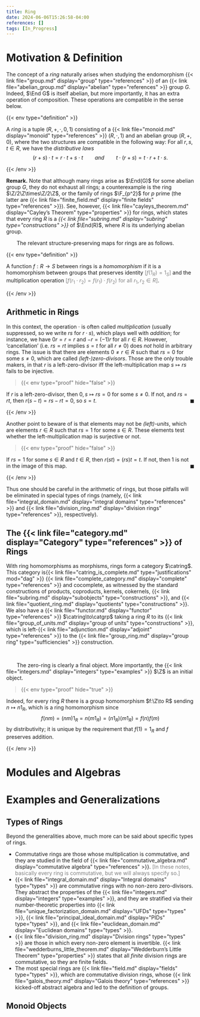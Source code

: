 ```yaml
---
title: Ring
date: 2024-06-06T15:26:58-04:00
references: []
tags: [In_Progress]
---
```


# Motivation & Definition

The concept of a *ring* naturally arises when studying the endomorphism {{< link file="group.md" display="group" type="references" >}} of an {{< link file="abelian_group.md" display="abelian" type="references" >}} group $G$. Indeed, $\End G$ is itself abelian, but more importantly, it has an extra operation of composition. These operations are compatible in the sense below.

{{< env type="definition" >}}

A *ring* is a tuple $(R,+,\cdot,0,1)$ consisting of a {{< link file="monoid.md" display="monoid" type="references" >}} $(R,\cdot,1)$ and an abelian group $(R,+,0)$, where the two structures are compatible in the following way: For all $r,s,t\in R$, we have the *distributive laws*
$$\begin{equation}
    (r+s)\cdot t=r\cdot t+s\cdot t\ \ \ \ \ \ \ \ \mathit{and}\ \ \ \ \ \ \ \ t\cdot(r+s)=t\cdot r+t\cdot s.
\end{equation}$$

{{< /env >}}

**Remark.** Note that although many rings arise as $\End(G)$ for some abelian group $G$, they do not exhaust all rings; a counterexample is the ring $\Z/2\Z\times\Z/2\Z$, or the family of rings $\F_{p^2}$ for $p$ prime (the latter are {{< link file="finite_field.md" display="finite fields" type="references" >}}). See, however, {{< link file="cayleys_theorem.md" display="Cayley’s Theorem" type="properties" >}} for rings, which states that every ring $R$ is a *{{< link file="subring.md" display="subring" type="constructions" >}}* of $\End(R)$, where $R$ is its underlying abelian group.

<div class="space"></div>

&emsp;&emsp;The relevant structure-preserving maps for rings are as follows.

{{< env type="definition" >}}

A function $f:R\to S$ between rings is a *homomorphism* if it is a homomorphism between groups that preserves identity <span style="color:gray">[$f(1_R)=1_S$]</span> and the multiplication operation <span style="color:gray">[$f(r_1\cdot r_2)=f(r_1)\cdot f(r_2)$ for all $r_1,r_2\in R$]</span>.

{{< /env >}}

<h2 class="hide" id="arithmetic_in_rings">Arithmetic in Rings</h2>

In this context, the operation $\cdot$ is often called *multiplication* (usually suppressed, so we write $rs$ for $r\cdot s$), which plays well with *addition*; for instance, we have $0r=r=r$ and $-r=(-1)r$ for all $r\in R$. However, ‘cancellation’ (i.e. $rs=rt$ implies $s=t$ for all $r\neq0$) does *not* hold in arbitrary rings. The issue is that there are elements $0\neq r\in R$ such that $rs=0$ for some $s\neq0$, which are called *(left-)zero-divisors*. Those are the only trouble makers, in that $r$ is a left-zero-divisor iff the left-multiplication map $s\mapsto rs$ fails to be injective.

>{{< env type="proof" hide="false" >}}

If $r$ is a left-zero-divisor, then $0,s\mapsto rs=0$ for some $s\neq0$. If not, and $rs=rt$, then $r(s-t)=rs-rt=0$, so $s=t$.<span style="float:right;">$\blacksquare$</span>

{{< /env >}}

Another point to beware of is that elements may not be *(left)-units*, which are elements $r\in R$ such that $rs=1$ for some $s\in R$. These elements test whether the left-multiplication map is surjective or not.

>{{< env type="proof" hide="false" >}}

If $rs=1$ for some $s\in R$ and $t\in R$, then $r(st)=(rs)t=t$. If not, then $1$ is not in the image of this map.<span style="float:right;">$\blacksquare$</span>

{{< /env >}}

Thus one should be careful in the arithmetic of rings, but those pitfalls will be eliminated in special types of rings (namely, {{< link file="integral_domain.md" display="integral domains" type="references" >}} and {{< link file="division_ring.md" display="division rings" type="references" >}}, respectively).

<div class="space"></div>

<h2 id="category_of_rings">The {{< link file="category.md" display="Category" type="references" >}} of Rings</h2>

With ring homomorphisms as morphisms, rings form a category $\catring$. This category is{{< link file="catring_is_complete.md" type="justifications" mod="dag" >}} {{< link file="complete_category.md" display="complete" type="references" >}} and cocomplete, as witnessed by the standard constructions of products, coproducts, kernels, cokernels, {{< link file="subring.md" display="subobjects" type="constructions" >}}, and {{< link file="quotient_ring.md" display="quotients" type="constructions" >}}. We also have a {{< link file="functor.md" display="functor" type="references" >}} $\catring\to\catgrp$ taking a ring $R$ to its {{< link file="group_of_units.md" display="group of units" type="constructions" >}}, which is left-{{< link file="adjunction.md" display="adjoint" type="references" >}} to the {{< link file="group_ring.md" display="group ring" type="sufficiencies" >}} construction.

<br>

&emsp;&emsp;The zero-ring is clearly a final object. More importantly, the {{< link file="integers.md" display="integers" type="examples" >}} $\Z$ is an initial object.

>{{< env type="proof" hide="true" >}}

Indeed, for every ring $R$ there is a group homomorphism $f:\Z\to R$ sending $n\mapsto n1_R$, which is a ring homomorphism since
$$\begin{equation}
    f(nm)=(nm)1_R=n(m1_R)=(n1_R)(m1_R)=f(n)f(m)
\end{equation}$$
by distributivity; it is unique by the requirement that $f(1)=1_R$ and $f$ preserves addition.

{{< /env >}}

# Modules and Algebras

# Examples and Generalizations

## Types of Rings

Beyond the generalities above, much more can be said about specific types of rings.
* Commutative rings are those whose multiplication is commutative, and they are studied in the field of {{< link file="commutative_algebra.md" display="commutative algebra" type="references" >}}. <span style="color:gray">[In these notes, basically every ring is commutative, but we will always specify so.]</span>
* {{< link file="integral_domain.md" display="Integral domains" type="types" >}} are commutative rings with no non-zero zero-divisors. They abstract the properties of the {{< link file="integers.md" display="integers" type="examples" >}}, and they are stratified via their number-theoretic properties into {{< link file="unique_factorization_domain.md" display="UFDs" type="types" >}}, {{< link file="principal_ideal_domain.md" display="PIDs" type="types" >}}, and {{< link file="euclidean_domain.md" display="Euclidean domains" type="types" >}}.
* {{< link file="division_ring.md" display="Division rings" type="types" >}} are those in which every non-zero element is invertible. {{< link file="wedderburns_little_theorem.md" display="Wedderburn’s Little Theorem" type="properties" >}} states that all *finite* division rings are commutative, so they are finite fields.
* The most special rings are {{< link file="field.md" display="fields" type="types" >}}, which are commutative division rings, whose {{< link file="galois_theory.md" display="Galois theory" type="references" >}} kicked-off abstract algebra and led to the definition of groups.

## Monoid Objects
